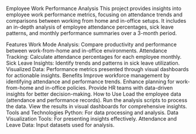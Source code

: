 Employee Work Performance Analysis
This project provides insights into employee work performance metrics, focusing on attendance trends and comparisons between working from home and in-office setups. It includes an in-depth analysis of employee attendance percentages, sick leave patterns, and monthly performance summaries over a 3-month period.

Features
Work Mode Analysis: Compare productivity and performance between work-from-home and in-office environments.
Attendance Tracking: Calculate attendance percentages for each employee monthly.
Sick Leave Insights: Identify trends and patterns in sick leave utilization.
Visualized Data: Performance metrics presented through visual dashboards for actionable insights.
Benefits
Improve workforce management by identifying attendance and performance trends.
Enhance planning for work-from-home and in-office policies.
Provide HR teams with data-driven insights for better decision-making.
How to Use
Load the employee data (attendance and performance records).
Run the analysis scripts to process the data.
View the results in visual dashboards for comprehensive insights.
Tools and Technologies
Python: For data processing and analysis.
Data Visualization Tools: For presenting insights effectively.
Attendance and Leave Data: Input datasets used for analysis.
